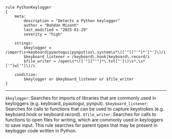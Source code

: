 ```
rule PythonKeylogger
{
    meta:
        description = "Detects a Python keylogger"
        author = "Bohdan Misonh"
        last_modified = "2025-01-29"
        severity = "high"

    strings:
        $keylogger = /import\s+keyboard|pyautogui|pynput|os\.system\s*\(['"][^'"]*'["']\)/i
        $keyboard_listener = /keyboard\.hook|keyboard\.record/i
        $file_writer = /open\s*\(['"][^'"]*\.txt["']\)\s*,\s*['"]w['"]\)/i

    condition:
        $keylogger or $keyboard_listener or $file_writer
}
```

---------------

`$keylogger`: Searches for imports of libraries that are commonly used in keyloggers (e.g. keyboard, pyautogui, pynput).
`$keyboard_listener`: Searches for calls to functions that can be used to capture keystrokes (e.g. keyboard.hook or keyboard.record).
`$file_writer`: Searches for calls to functions to open files for writing, which are commonly used in keyloggers to save input.
This rule searches for parent types that may be present in keylogger code written in Python.
